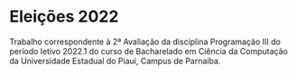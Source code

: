 # Eleições 2022
Trabalho correspondente à 2ª Avaliação da disciplina Programação III do período letivo 2022.1 do curso de Bacharelado em Ciência da Computação da Universidade Estadual do Piauí, Campus de Parnaíba.
